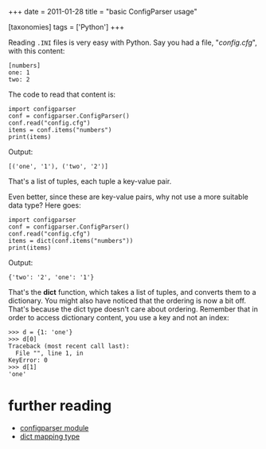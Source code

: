 +++
date = 2011-01-28
title = "basic ConfigParser usage"

[taxonomies]
tags = ['Python']
+++

Reading `.INI` files is very easy with Python. Say you had a file,
\"*config.cfg*\", with this content:

    [numbers]
    one: 1
    two: 2

The code to read that content is:

``` {.sourceCode .python}
import configparser
conf = configparser.ConfigParser()
conf.read("config.cfg")
items = conf.items("numbers")
print(items)
```

Output:

    [('one', '1'), ('two', '2')]

That\'s a list of tuples, each tuple a key-value pair.

Even better, since these are key-value pairs, why not use a more
suitable data type? Here goes:

``` {.sourceCode .python}
import configparser
conf = configparser.ConfigParser()
conf.read("config.cfg")
items = dict(conf.items("numbers"))
print(items)
```

Output:

    {'two': '2', 'one': '1'}

That\'s the **dict** function, which takes a list of tuples, and
converts them to a dictionary. You might also have noticed that the
ordering is now a bit off. That\'s because the dict type doesn\'t care
about ordering. Remember that in order to access dictionary content, you
use a key and not an index:

``` {.sourceCode .python}
>>> d = {1: 'one'}
>>> d[0]
Traceback (most recent call last):
  File "", line 1, in
KeyError: 0
>>> d[1]
'one'
```

further reading
===============

-   [configparser module]
-   [dict mapping type]

  [configparser module]: http://docs.python.org/library/configparser
  [dict mapping type]: http://docs.python.org/library/stdtypes#mapping-types-dict
